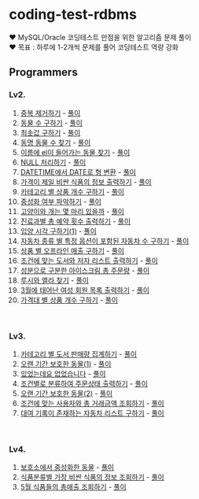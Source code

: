 # coding-test-rdbms
♥️ MySQL/Oracle 코딩테스트 만점을 위한 알고리즘 문제 풀이 <br/>
♥️ 목표 : 하루에 1-2개씩 문제를 풀어 코딩테스트 역량 강화

## Programmers
### Lv2.
1. [중복 제거하기](https://school.programmers.co.kr/learn/courses/30/lessons/59408) - [풀이](https://github.com/je-s0n/coding-test-rdbms/blob/main/programmers/Lv2/%EC%A4%91%EB%B3%B5%20%EC%A0%9C%EA%B1%B0%ED%95%98%EA%B8%B0.sql)
2. [동물 수 구하기](https://school.programmers.co.kr/learn/courses/30/lessons/59406) - [풀이](https://github.com/je-s0n/coding-test-rdbms/blob/main/programmers/Lv2/%EB%8F%99%EB%AC%BC%20%EC%88%98%20%EA%B5%AC%ED%95%98%EA%B8%B0.sql)
3. [최솟값 구하기](https://school.programmers.co.kr/learn/courses/30/lessons/59038) - [풀이](https://github.com/je-s0n/coding-test-rdbms/blob/main/programmers/Lv2/%EC%B5%9C%EC%86%9F%EA%B0%92%20%EA%B5%AC%ED%95%98%EA%B8%B0.sql)
4. [동명 동물 수 찾기](https://school.programmers.co.kr/learn/courses/30/lessons/59041) - [풀이](https://github.com/je-s0n/coding-test-rdbms/blob/main/programmers/Lv2/%EB%8F%99%EB%AA%85%20%EB%8F%99%EB%AC%BC%20%EC%88%98%20%EC%B0%BE%EA%B8%B0.sql)
5. [이름에 el이 들어가는 동물 찾기](https://school.programmers.co.kr/learn/courses/30/lessons/59047) - [풀이](https://github.com/je-s0n/coding-test-rdbms/blob/main/programmers/Lv2/%EC%9D%B4%EB%A6%84%EC%97%90%20el%EC%9D%B4%20%EB%93%A4%EC%96%B4%EA%B0%80%EB%8A%94%20%EB%8F%99%EB%AC%BC%20%EC%B0%BE%EA%B8%B0.sql)
6. [NULL 처리하기](https://school.programmers.co.kr/learn/courses/30/lessons/59410) - [풀이](https://github.com/je-s0n/coding-test-rdbms/blob/main/programmers/Lv2/NULL%20%EC%B2%98%EB%A6%AC%ED%95%98%EA%B8%B0.sql)
7. [DATETIME에서 DATE로 형 변환](https://school.programmers.co.kr/learn/courses/30/lessons/59414) - [풀이](https://github.com/je-s0n/coding-test-rdbms/blob/main/programmers/Lv2/DATETIME%EC%97%90%EC%84%9C%20DATE%EB%A1%9C%20%ED%98%95%20%EB%B3%80%ED%99%98.sql)
8. [가격이 제일 비싼 식품의 정보 출력하기](https://school.programmers.co.kr/learn/courses/30/lessons/131115) - [풀이](https://github.com/je-s0n/coding-test-rdbms/blob/main/programmers/Lv2/%EA%B0%80%EA%B2%A9%EC%9D%B4%20%EC%A0%9C%EC%9D%BC%20%EB%B9%84%EC%8B%BC%20%EC%8B%9D%ED%92%88%EC%9D%98%20%EC%A0%95%EB%B3%B4%20%EC%B6%9C%EB%A0%A5%ED%95%98%EA%B8%B0.sql)
9. [카테고리 별 상품 개수 구하기](https://school.programmers.co.kr/learn/courses/30/lessons/131529) - [풀이](https://github.com/je-s0n/coding-test-rdbms/blob/main/programmers/Lv2/%EC%B9%B4%ED%85%8C%EA%B3%A0%EB%A6%AC%20%EB%B3%84%20%EC%83%81%ED%92%88%20%EA%B0%9C%EC%88%98%20%EA%B5%AC%ED%95%98%EA%B8%B0.sql)
10. [중성화 여부 파악하기](https://school.programmers.co.kr/learn/courses/30/lessons/59409) - [풀이](https://github.com/je-s0n/coding-test-rdbms/blob/main/programmers/Lv2/%EC%A4%91%EC%84%B1%ED%99%94%20%EC%97%AC%EB%B6%80%20%ED%8C%8C%EC%95%85%ED%95%98%EA%B8%B0.sql)
11. [고양이와 개는 몇 마리 있을까](https://school.programmers.co.kr/learn/courses/30/lessons/59040) - [풀이](https://github.com/je-s0n/coding-test-rdbms/blob/main/programmers/Lv2/%EA%B3%A0%EC%96%91%EC%9D%B4%EC%99%80%20%EA%B0%9C%EB%8A%94%20%EB%AA%87%20%EB%A7%88%EB%A6%AC%20%EC%9E%88%EC%9D%84%EA%B9%8C.sql)
12. [진료과별 총 예약 횟수 출력하기](https://school.programmers.co.kr/learn/courses/30/lessons/132202) - [풀이](https://github.com/je-s0n/coding-test-rdbms/blob/main/programmers/Lv2/%EC%A7%84%EB%A3%8C%EA%B3%BC%EB%B3%84%20%EC%B4%9D%20%EC%98%88%EC%95%BD%20%ED%9A%9F%EC%88%98%20%EC%B6%9C%EB%A0%A5%ED%95%98%EA%B8%B0.sql)
13. [입양 시각 구하기(1)](https://school.programmers.co.kr/learn/courses/30/lessons/59412) - [풀이](https://github.com/je-s0n/coding-test-rdbms/blob/main/programmers/Lv2/%EC%9E%85%EC%96%91%20%EC%8B%9C%EA%B0%81%20%EA%B5%AC%ED%95%98%EA%B8%B0(1).sql)
14. [자동차 종류 별 특정 옵션이 포함된 자동차 수 구하기](https://school.programmers.co.kr/learn/courses/30/lessons/151137) - [풀이](https://github.com/je-s0n/coding-test-rdbms/blob/main/programmers/Lv2/%EC%9E%90%EB%8F%99%EC%B0%A8%20%EC%A2%85%EB%A5%98%20%EB%B3%84%20%ED%8A%B9%EC%A0%95%20%EC%98%B5%EC%85%98%EC%9D%B4%20%ED%8F%AC%ED%95%A8%EB%90%9C%20%EC%9E%90%EB%8F%99%EC%B0%A8%20%EC%88%98%20%EA%B5%AC%ED%95%98%EA%B8%B0.sql)
15. [상품 별 오프라인 매출 구하기](https://school.programmers.co.kr/learn/courses/30/lessons/131533) - [풀이](https://github.com/je-s0n/coding-test-rdbms/blob/main/programmers/Lv2/%EC%83%81%ED%92%88%20%EB%B3%84%20%EC%98%A4%ED%94%84%EB%9D%BC%EC%9D%B8%20%EB%A7%A4%EC%B6%9C%20%EA%B5%AC%ED%95%98%EA%B8%B0.sql)
16. [조건에 맞는 도서와 저자 리스트 출력하기](https://school.programmers.co.kr/learn/courses/30/lessons/144854) - [풀이](https://github.com/je-s0n/coding-test-rdbms/blob/main/programmers/Lv2/%EC%A1%B0%EA%B1%B4%EC%97%90%20%EB%A7%9E%EB%8A%94%20%EB%8F%84%EC%84%9C%EC%99%80%20%EC%A0%80%EC%9E%90%20%EB%A6%AC%EC%8A%A4%ED%8A%B8%20%EC%B6%9C%EB%A0%A5%ED%95%98%EA%B8%B0.sql)
17. [성분으로 구분한 아이스크림 총 주문량](https://school.programmers.co.kr/learn/courses/30/lessons/133026) - [풀이](https://github.com/je-s0n/coding-test-rdbms/blob/main/programmers/Lv2/%EC%84%B1%EB%B6%84%EC%9C%BC%EB%A1%9C%20%EA%B5%AC%EB%B6%84%ED%95%9C%20%EC%95%84%EC%9D%B4%EC%8A%A4%ED%81%AC%EB%A6%BC%20%EC%B4%9D%20%EC%A3%BC%EB%AC%B8%EB%9F%89.sql)
18. [루시와 엘라 찾기](https://school.programmers.co.kr/learn/courses/30/lessons/59046) - [풀이](https://github.com/je-s0n/coding-test-rdbms/blob/main/programmers/Lv2/%EB%A3%A8%EC%8B%9C%EC%99%80%20%EC%97%98%EB%9D%BC%20%EC%B0%BE%EA%B8%B0.sql)
19. [3월에 태어난 여성 회원 목록 출력하기](https://school.programmers.co.kr/learn/courses/30/lessons/131120) - [풀이](https://github.com/je-s0n/coding-test-rdbms/blob/main/programmers/Lv2/3%EC%9B%94%EC%97%90%20%ED%83%9C%EC%96%B4%EB%82%9C%20%EC%97%AC%EC%84%B1%20%ED%9A%8C%EC%9B%90%20%EB%AA%A9%EB%A1%9D%20%EC%B6%9C%EB%A0%A5%ED%95%98%EA%B8%B0.sql)
20. [가격대 별 상품 개수 구하기](https://school.programmers.co.kr/learn/courses/30/lessons/131530) - [풀이](https://github.com/je-s0n/coding-test-rdbms/blob/main/programmers/Lv2/%EA%B0%80%EA%B2%A9%EB%8C%80%20%EB%B3%84%20%EC%83%81%ED%92%88%20%EA%B0%9C%EC%88%98%20%EA%B5%AC%ED%95%98%EA%B8%B0.sql)

<br/>

### Lv3.
1. [카테고리 별 도서 판매량 집계하기](https://school.programmers.co.kr/learn/courses/30/lessons/144855) - [풀이](https://github.com/je-s0n/coding-test-rdbms/blob/main/programmers/Lv3/%EC%B9%B4%ED%85%8C%EA%B3%A0%EB%A6%AC%20%EB%B3%84%20%EB%8F%84%EC%84%9C%20%ED%8C%90%EB%A7%A4%EB%9F%89%20%EC%A7%91%EA%B3%84%ED%95%98%EA%B8%B0.sql)
2. [오랜 기간 보호한 동물(1)](https://school.programmers.co.kr/learn/courses/30/lessons/59044) - [풀이](https://github.com/je-s0n/coding-test-rdbms/blob/main/programmers/Lv3/%EC%98%A4%EB%9E%9C%20%EA%B8%B0%EA%B0%84%20%EB%B3%B4%ED%98%B8%ED%95%9C%20%EB%8F%99%EB%AC%BC(1).sql)
3. [있었는데요 없었습니다](https://school.programmers.co.kr/learn/courses/30/lessons/59043) - [풀이](https://github.com/je-s0n/coding-test-rdbms/blob/main/programmers/Lv3/%EC%9E%88%EC%97%88%EB%8A%94%EB%8D%B0%EC%9A%94%20%EC%97%86%EC%97%88%EC%8A%B5%EB%8B%88%EB%8B%A4.sql)
4. [조건별로 분류하여 주문상태 출력하기]() - [풀이](https://github.com/je-s0n/coding-test-rdbms/blob/main/programmers/Lv3/%EC%A1%B0%EA%B1%B4%EB%B3%84%EB%A1%9C%20%EB%B6%84%EB%A5%98%ED%95%98%EC%97%AC%20%EC%A3%BC%EB%AC%B8%EC%83%81%ED%83%9C%20%EC%B6%9C%EB%A0%A5%ED%95%98%EA%B8%B0.sql)
5. [오랜 기간 보호한 동물(2)](https://school.programmers.co.kr/learn/courses/30/lessons/59411) - [풀이](https://github.com/je-s0n/coding-test-rdbms/blob/main/programmers/Lv3/%EC%98%A4%EB%9E%9C%20%EA%B8%B0%EA%B0%84%20%EB%B3%B4%ED%98%B8%ED%95%9C%20%EB%8F%99%EB%AC%BC(2).sql)
6. [조건에 맞는 사용자와 총 거래금액 조회하기](https://school.programmers.co.kr/learn/courses/30/lessons/164668) - [풀이](https://github.com/je-s0n/coding-test-rdbms/blob/main/programmers/Lv3/%EC%A1%B0%EA%B1%B4%EC%97%90%20%EB%A7%9E%EB%8A%94%20%EC%82%AC%EC%9A%A9%EC%9E%90%EC%99%80%20%EC%B4%9D%20%EA%B1%B0%EB%9E%98%EA%B8%88%EC%95%A1%20%EC%A1%B0%ED%9A%8C%ED%95%98%EA%B8%B0.sql)
7. [대여 기록이 존재하는 자동차 리스트 구하기](https://school.programmers.co.kr/learn/courses/30/lessons/157341) - [풀이](https://github.com/je-s0n/coding-test-rdbms/blob/main/programmers/Lv3/%EB%8C%80%EC%97%AC%20%EA%B8%B0%EB%A1%9D%EC%9D%B4%20%EC%A1%B4%EC%9E%AC%ED%95%98%EB%8A%94%20%EC%9E%90%EB%8F%99%EC%B0%A8%20%EB%A6%AC%EC%8A%A4%ED%8A%B8%20%EA%B5%AC%ED%95%98%EA%B8%B0.sql)

<br/>

### Lv4.
1. [보호소에서 중성화한 동물](https://school.programmers.co.kr/learn/courses/30/lessons/59045) - [풀이](https://github.com/je-s0n/coding-test-rdbms/blob/main/programmers/Lv4/%EB%B3%B4%ED%98%B8%EC%86%8C%EC%97%90%EC%84%9C%20%EC%A4%91%EC%84%B1%ED%99%94%ED%95%9C%20%EB%8F%99%EB%AC%BC.sql)
2. [식품분류별 가장 비싼 식품의 정보 조회하기](https://school.programmers.co.kr/learn/courses/30/lessons/131116) - [풀이](https://github.com/je-s0n/coding-test-rdbms/blob/main/programmers/Lv4/%EC%8B%9D%ED%92%88%EB%B6%84%EB%A5%98%EB%B3%84%20%EA%B0%80%EC%9E%A5%20%EB%B9%84%EC%8B%BC%20%EC%8B%9D%ED%92%88%EC%9D%98%20%EC%A0%95%EB%B3%B4%20%EC%A1%B0%ED%9A%8C%ED%95%98%EA%B8%B0.sql)
3. [5월 식품들의 총매출 조회하기](https://school.programmers.co.kr/learn/courses/30/lessons/131117) - [풀이](https://github.com/je-s0n/coding-test-rdbms/blob/main/programmers/Lv4/5%EC%9B%94%20%EC%8B%9D%ED%92%88%EB%93%A4%EC%9D%98%20%EC%B4%9D%EB%A7%A4%EC%B6%9C%20%EC%A1%B0%ED%9A%8C%ED%95%98%EA%B8%B0.sql)
